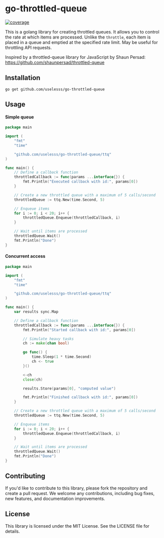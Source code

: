 # go-throttled-queue

[![coverage](https://camo.githubusercontent.com/b167c2e10fd87d7d2d8afc04fd0bad9c8dadce0986e43365d200863d193d94aa/68747470733a2f2f696d672e736869656c64732e696f2f636f6465636f762f632f6769746875622f6477796c2f686170692d617574682d6a7774322e7376673f6d61784167653d32353932303030)](./cover.html)

This is a golang library for creating throttled queues. It allows you to control the rate at which items are processed. Unlike the `throttle`, each item is placed in a queue and emptied at the specified rate limit. May be useful for throttling API requests.  

Inspired by a throttled-queue library for JavaScript by Shaun Persad: https://github.com/shaunpersad/throttled-queue

## Installation
```shell
go get github.com/uselesss/go-throttled-queue
```

## Usage

#### Simple queue
```go
package main

import (
	"fmt"
	"time"

	"github.com/uselesss/go-throttled-queue/ttq"
)

func main() {
	// Define a callback function
	throttledCallback := func(params ...interface{}) {
		fmt.Println("Executed callback with id:", params[0])
	}

	// Create a new throttled queue with a maximum of 5 calls/second
	throttledQueue := ttq.New(time.Second, 5)

	// Enqueue items
	for i := 0; i < 20; i++ {
		throttledQueue.Enqueue(throttledCallback, i)
	}

	// Wait until items are processed
	throttledQueue.Wait()
	fmt.Println("Done")
}
```
  
#### Concurrent access
```go
package main

import (
	"fmt"
	"time"

	"github.com/uselesss/go-throttled-queue/ttq"
)

func main() {
	var results sync.Map

	// Define a callback function
	throttledCallback := func(params ...interface{}) {
		fmt.Println("Started callback with id:", params[0])

		// Simulate heavy tasks
		ch := make(chan bool)

		go func() {
			time.Sleep(1 * time.Second)
			ch <- true
		}()

		<-ch
		close(ch)

		results.Store(params[0], "computed value")

		fmt.Println("Finished callback with id:", params[0])
	}

	// Create a new throttled queue with a maximum of 5 calls/second
	throttledQueue := ttq.New(time.Second, 5)

	// Enqueue items
	for i := 0; i < 20; i++ {
		throttledQueue.Enqueue(throttledCallback, i)
	}

	// Wait until items are processed
	throttledQueue.Wait()
	fmt.Println("Done")
}
```


## Contributing
If you'd like to contribute to this library, please fork the repository and create a pull request. We welcome any contributions, including bug fixes, new features, and documentation improvements.

## License
This library is licensed under the MIT License. See the LICENSE file for details.
